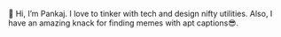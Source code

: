 👋 Hi, I’m Pankaj. I love to tinker with tech and design nifty utilities. Also, I have an amazing knack for finding memes with apt captions😎.
